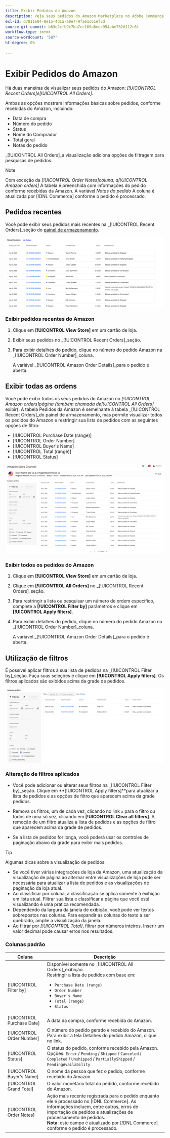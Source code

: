 ```yaml
---
title: Exibir Pedidos do Amazon
description: Veja seus pedidos do Amazon Marketplace no Adobe Commerce ou no Magento Open Source Admin.
exl-id: d7811604-8e15-4d1a-a0e7-9fa61c61ef5d
source-git-commit: b63e2cfb9c7ba7cc169a6eec954abe782d112c6f
workflow-type: tm+mt
source-wordcount: '587'
ht-degree: 0%

---
```


# Exibir Pedidos do Amazon

Há duas maneiras de visualizar seus pedidos do Amazon: _[!UICONTROL Recent Orders]_e_[!UICONTROL All Orders]_.

Ambas as opções mostram informações básicas sobre pedidos, conforme recebidas do Amazon, incluindo:

- Data de compra
- Número do pedido
- Status
- Nome do Comprador
- Total geral
- Notas do pedido

_[!UICONTROL All Orders]_a visualização adiciona opções de filtragem para pesquisas de pedidos.

>[!NOTE]
>
>Com exceção da _[!UICONTROL Order Notes]_coluna, a_[!UICONTROL Amazon orders]_ A tabela é preenchida com informações do pedido conforme recebidas da Amazon. A variável _Notas do pedido_ A coluna é atualizada por [!DNL Commerce] conforme o pedido é processado.

## Pedidos recentes

Você pode exibir seus pedidos mais recentes na _[!UICONTROL Recent Orders]_seção do [painel de armazenamento](./amazon-store-dashboard.md).

![Pedidos recentes](assets/amazon-recent-orders-imported.png)

### Exibir pedidos recentes do Amazon

1. Clique em **[!UICONTROL View Store]** em um cartão de loja.

1. Exibir seus pedidos no _[!UICONTROL Recent Orders]_seção.

1. Para exibir detalhes do pedido, clique no número do pedido Amazon na _[!UICONTROL Order Number]_coluna.

   A variável _[!UICONTROL Amazon Order Details]_para o pedido é aberta.

## Exibir todas as ordens

Você pode exibir todos os seus pedidos do Amazon no _[!UICONTROL Amazon orders]_página (também chamada de_[!UICONTROL All Orders]_ exibir). A tabela Pedidos da Amazon é semelhante à tabela _[!UICONTROL Recent Orders]_do painel de armazenamento, mas permite visualizar todos os pedidos do Amazon e restringir sua lista de pedidos com as seguintes opções de filtro:

- [!UICONTROL Purchase Date (range)]
- [!UICONTROL Order Number]
- [!UICONTROL Buyer's Name]
- [!UICONTROL Total (range)]
- [!UICONTROL Status]

![Pedidos do Amazon](assets/amazon-orders-list-all.png)

### Exibir todos os pedidos do Amazon

1. Clique em **[!UICONTROL View Store]** em um cartão de loja.

1. Clique em **[!UICONTROL All Orders]** no _[!UICONTROL Recent Orders]_seção.

1. Para restringir a lista ou pesquisar um número de ordem específico, complete a **[!UICONTROL Filter by]** parâmetros e clique em **[!UICONTROL Apply filters]**.

1. Para exibir detalhes do pedido, clique no número do pedido Amazon na _[!UICONTROL Order Number]_coluna.

   A variável _[!UICONTROL Amazon Order Details]_para o pedido é aberta.

## Utilização de filtros

É possível aplicar filtros à sua lista de pedidos na _[!UICONTROL Filter by]_seção. Faça suas seleções e clique em **[!UICONTROL Apply filters]**. Os filtros aplicados são exibidos acima da grade de pedidos.

![Filtros para exibir pedidos do Amazon](assets/amazon-orders-filter-view.png)

### Alteração de filtros aplicados

- Você pode adicionar ou alterar seus filtros na _[!UICONTROL Filter by]_seção. Clique em **[!UICONTROL Apply filters]**para atualizar a lista de pedidos e as opções de filtro que aparecem acima da grade pedidos.

- Remova os filtros, um de cada vez, clicando no link `x` para o filtro ou todos de uma só vez, clicando em **[!UICONTROL Clear all filters]**. A remoção de um filtro atualiza a lista de pedidos e as opções de filtro que aparecem acima da grade de pedidos.

- Se a lista de pedidos for longa, você poderá usar os controles de paginação abaixo da grade para exibir mais pedidos.

>[!TIP]
>
>Algumas dicas sobre a visualização de pedidos:
>
>- Se você tiver várias integrações de loja da Amazon, uma atualização da visualização de página ao alternar entre visualizações de loja pode ser necessária para atualizar a lista de pedidos e as visualizações de paginação da loja atual.
>- Ao classificar por coluna, a classificação se aplica somente à exibição em lista atual. Filtrar sua lista e classificar a página que você está visualizando é uma prática recomendada.
>- Dependendo da largura da janela de exibição, você pode ver textos sobrepostos nas colunas. Para expandir as colunas do texto a ser quebrado, amplie a visualização da janela.
>- Ao filtrar por _[!UICONTROL Total]_, filtrar por números inteiros. Inserir um valor decimal pode causar erros nos resultados.


### Colunas padrão

| Coluna | Descrição |
|---|---|
| [!UICONTROL Filter by] | Disponível somente no _[!UICONTROL All Orders]_exibição.<br>Restringir a lista de pedidos com base em:<ul><li>`Purchase Date (range)`</li><li>`Order Number`</li><li>`Buyer's Name`</li><li>`Total (range)`</li><li>`Status`</li></ul> |
| [!UICONTROL Purchase Date] | A data da compra, conforme recebida do Amazon. |
| [!UICONTROL Order Number] | O número do pedido gerado e recebido do Amazon. Para exibir a tela Detalhes do pedido Amazon, clique no link. |
| [!UICONTROL Status] | O status do pedido, conforme recebido pela Amazon. Opções: `Error` / `Pending` / `Shipped` / `Canceled` / `Completed` / `Unshipped` / `PartiallyShipped` / `PendingAvailability` |
| [!UICONTROL Buyer's Name] | O nome da pessoa que fez o pedido, conforme recebido do Amazon. |
| [!UICONTROL Grand Total] | O valor monetário total do pedido, conforme recebido do Amazon. |
| [!UICONTROL Order Notes] | Ação mais recente registrada para o pedido enquanto ele é processado no [!DNL Commerce]. As informações incluem, entre outros, erros de importação de pedidos e atualizações de processamento de pedidos.<br>**Nota**: este campo é atualizado por [!DNL Commerce] conforme o pedido é processado. |
